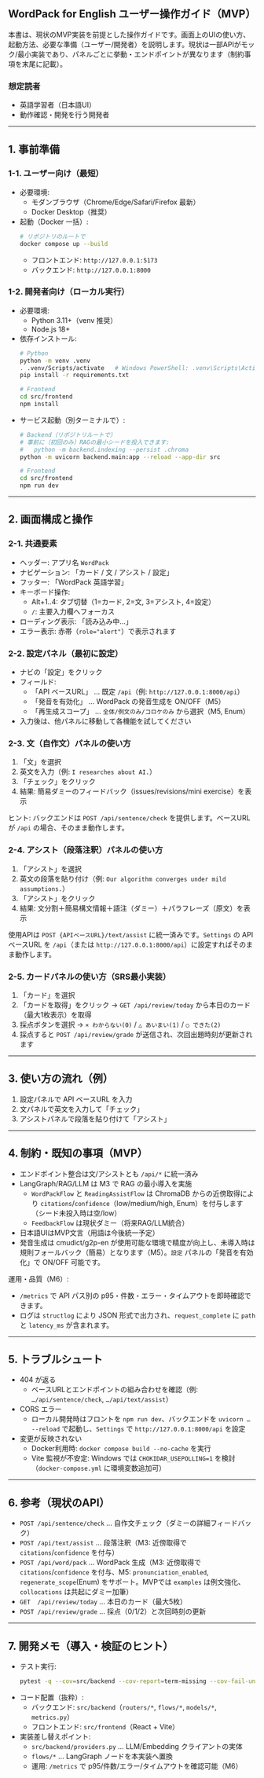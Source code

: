 ## WordPack for English ユーザー操作ガイド（MVP）

本書は、現状のMVP実装を前提とした操作ガイドです。画面上のUIの使い方、起動方法、必要な準備（ユーザー/開発者）を説明します。現状は一部APIがモック/最小実装であり、パネルごとに挙動・エンドポイントが異なります（制約事項を末尾に記載）。

### 想定読者
- 英語学習者（日本語UI）
- 動作確認・開発を行う開発者

---

## 1. 事前準備

### 1-1. ユーザー向け（最短）
- 必要環境:
  - モダンブラウザ（Chrome/Edge/Safari/Firefox 最新）
  - Docker Desktop（推奨）
- 起動（Docker 一括）:
  ```bash
  # リポジトリのルートで
  docker compose up --build
  ```
  - フロントエンド: `http://127.0.0.1:5173`
  - バックエンド: `http://127.0.0.1:8000`

### 1-2. 開発者向け（ローカル実行）
- 必要環境:
  - Python 3.11+（venv 推奨）
  - Node.js 18+
- 依存インストール:
  ```bash
  # Python
  python -m venv .venv
  . .venv/Scripts/activate   # Windows PowerShell: .venv\Scripts\Activate.ps1
  pip install -r requirements.txt

  # Frontend
  cd src/frontend
  npm install
  ```
- サービス起動（別ターミナルで）:
  ```bash
  # Backend（リポジトリルートで）
  # 事前に（初回のみ）RAGの最小シードを投入できます:
  #   python -m backend.indexing --persist .chroma
  python -m uvicorn backend.main:app --reload --app-dir src

  # Frontend
  cd src/frontend
  npm run dev
  ```

---

## 2. 画面構成と操作

### 2-1. 共通要素
- ヘッダー: アプリ名 `WordPack`
- ナビゲーション: 「カード / 文 / アシスト / 設定」
- フッター: 「WordPack 英語学習」
- キーボード操作:
  - Alt+1..4: タブ切替（1=カード, 2=文, 3=アシスト, 4=設定）
  - `/`: 主要入力欄へフォーカス
- ローディング表示: 「読み込み中…」
- エラー表示: 赤帯（`role="alert"`）で表示されます

### 2-2. 設定パネル（最初に設定）
- ナビの「設定」をクリック
- フィールド: 
  - 「API ベースURL」 … 既定 `/api`（例: `http://127.0.0.1:8000/api`）
  - 「発音を有効化」 … WordPack の発音生成を ON/OFF（M5）
  - 「再生成スコープ」 … `全体/例文のみ/コロケのみ` から選択（M5, Enum）
- 入力後は、他パネルに移動して各機能を試してください

### 2-3. 文（自作文）パネルの使い方
1) 「文」を選択
2) 英文を入力（例: `I researches about AI.`）
3) 「チェック」をクリック
4) 結果: 簡易ダミーのフィードバック（issues/revisions/mini exercise）を表示

ヒント: バックエンドは `POST /api/sentence/check` を提供します。ベースURLが `/api` の場合、そのまま動作します。

### 2-4. アシスト（段落注釈）パネルの使い方
1) 「アシスト」を選択
2) 英文の段落を貼り付け（例: `Our algorithm converges under mild assumptions.`）
3) 「アシスト」をクリック
4) 結果: 文分割＋簡易構文情報＋語注（ダミー）＋パラフレーズ（原文）を表示

使用APIは `POST {APIベースURL}/text/assist` に統一済みです。`Settings` の API ベースURL を `/api`（または `http://127.0.0.1:8000/api`）に設定すればそのまま動作します。

### 2-5. カードパネルの使い方（SRS最小実装）
1) 「カード」を選択
2) 「カードを取得」をクリック → `GET /api/review/today` から本日のカード（最大1枚表示）を取得
3) 採点ボタンを選択 → `× わからない(0)` / `△ あいまい(1)` / `○ できた(2)`
4) 採点すると `POST /api/review/grade` が送信され、次回出題時刻が更新されます

---

## 3. 使い方の流れ（例）
1) 設定パネルで API ベースURL を入力
2) 文パネルで英文を入力して「チェック」
3) アシストパネルで段落を貼り付けて「アシスト」

---

## 4. 制約・既知の事項（MVP）
- エンドポイント整合は文/アシストとも `/api/*` に統一済み
- LangGraph/RAG/LLM は M3 で RAG の最小導入を実施
  - `WordPackFlow` と `ReadingAssistFlow` は ChromaDB からの近傍取得により `citations`/`confidence`（low/medium/high, Enum）を付与します（シード未投入時は空/low）
  - `FeedbackFlow` は現状ダミー（将来RAG/LLM統合）
- 日本語UIはMVP文言（用語は今後統一予定）
- 発音生成は cmudict/g2p-en が使用可能な環境で精度が向上し、未導入時は規則フォールバック（簡易）となります（M5）。`設定` パネルの「発音を有効化」で ON/OFF 可能です。

運用・品質（M6）:
- `/metrics` で API パス別の p95・件数・エラー・タイムアウトを即時確認できます。
- ログは `structlog` により JSON 形式で出力され、`request_complete` に `path` と `latency_ms` が含まれます。

---

## 5. トラブルシュート
- 404 が返る
  - ベースURLとエンドポイントの組み合わせを確認（例: `…/api/sentence/check`, `…/api/text/assist`）
- CORS エラー
  - ローカル開発時はフロントを `npm run dev`、バックエンドを `uvicorn … --reload` で起動し、`Settings` で `http://127.0.0.1:8000/api` を設定
- 変更が反映されない
  - Docker利用時: `docker compose build --no-cache` を実行
  - Vite 監視が不安定: Windows では `CHOKIDAR_USEPOLLING=1` を検討（`docker-compose.yml` に環境変数追加可）

---

## 6. 参考（現状のAPI）
- `POST /api/sentence/check` … 自作文チェック（ダミーの詳細フィードバック）
- `POST /api/text/assist` … 段落注釈（M3: 近傍取得で `citations`/`confidence` を付与）
- `POST /api/word/pack` … WordPack 生成（M3: 近傍取得で `citations`/`confidence` を付与、M5: `pronunciation_enabled`, `regenerate_scope`(Enum) をサポート。MVPでは `examples` は例文強化、`collocations` は共起にダミー加筆）
- `GET  /api/review/today` … 本日のカード（最大5枚）
- `POST /api/review/grade` … 採点（0/1/2）と次回時刻の更新

---

## 7. 開発メモ（導入・検証のヒント）
- テスト実行:
  ```bash
  pytest -q --cov=src/backend --cov-report=term-missing --cov-fail-under=60
  ```
- コード配置（抜粋）:
  - バックエンド: `src/backend`（`routers/*`, `flows/*`, `models/*`, `metrics.py`）
  - フロントエンド: `src/frontend`（React + Vite）
- 実装差し替えポイント:
  - `src/backend/providers.py` … LLM/Embedding クライアントの実体
  - `flows/*` … LangGraph ノードを本実装へ置換
  - 運用: `/metrics` で p95/件数/エラー/タイムアウトを確認可能（M6）


